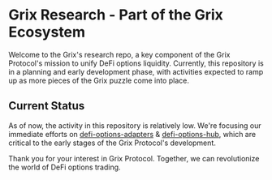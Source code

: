 # Grix Research - Part of the Grix Ecosystem

Welcome to the Grix's research repo, a key component of the Grix Protocol's mission to unify DeFi options liquidity. Currently, this repository is in a planning and early development phase, with activities expected to ramp up as more pieces of the Grix puzzle come into place.

## Current Status

As of now, the activity in this repository is relatively low. We're focusing our immediate efforts on [defi-options-adapters](<https://github.com/grixprotocol/defi-options-adapters>) & [defi-options-hub](<https://github.com/grixprotocol/defi-options-hub>), which are critical to the early stages of the Grix Protocol's development. 

Thank you for your interest in Grix Protocol. Together, we can revolutionize the world of DeFi options trading.
